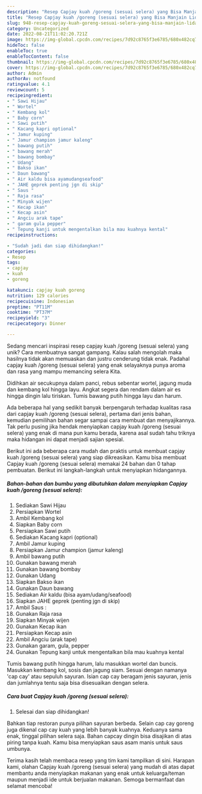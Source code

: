 ```yaml
---
description: "Resep Capjay kuah /goreng (sesuai selera) yang Bisa Manjain Lidah"
title: "Resep Capjay kuah /goreng (sesuai selera) yang Bisa Manjain Lidah"
slug: 948-resep-capjay-kuah-goreng-sesuai-selera-yang-bisa-manjain-lidah
category: Uncategorized
date: 2022-08-21T11:02:20.721Z
image: https://img-global.cpcdn.com/recipes/7d92c8765f3e6785/680x482cq70/capjay-kuah-goreng-sesuai-selera-foto-resep-utama.jpg
hideToc: false
enableToc: true
enableTocContent: false
thumbnail: https://img-global.cpcdn.com/recipes/7d92c8765f3e6785/680x482cq70/capjay-kuah-goreng-sesuai-selera-foto-resep-utama.jpg
cover: https://img-global.cpcdn.com/recipes/7d92c8765f3e6785/680x482cq70/capjay-kuah-goreng-sesuai-selera-foto-resep-utama.jpg
author: Admin
authorAv: notfound
ratingvalue: 4.1
reviewcount: 5
recipeingredient:
- " Sawi Hijau"
- " Wortel"
- " Kembang kol"
- " Baby corn"
- " Sawi putih"
- " Kacang kapri optional"
- " Jamur kuping"
- " Jamur champion jamur kaleng"
- " bawang putih"
- " bawang merah"
- " bawang bombay"
- " Udang"
- " Bakso ikan"
- " Daun bawang"
- " Air kaldu bisa ayamudangseafood"
- " JAHE geprek penting jgn di skip"
- " Saus "
- " Raja rasa"
- " Minyak wijen"
- " Kecap ikan"
- " Kecap asin"
- " Angciu arak tape"
- " garam gula pepper"
- " Tepung kanji untuk mengentalkan bila mau kuahnya kental"
recipeinstructions:

- "Sudah jadi dan siap dihidangkan!"
categories:
- Resep
tags:
- capjay
- kuah
- goreng

katakunci: capjay kuah goreng 
nutrition: 129 calories
recipecuisine: Indonesian
preptime: "PT11M"
cooktime: "PT37M"
recipeyield: "3"
recipecategory: Dinner

---
```





Sedang mencari inspirasi resep capjay kuah /goreng (sesuai selera) yang unik? Cara membuatnya sangat gampang. Kalau salah mengolah maka hasilnya tidak akan memuaskan dan justru cenderung tidak enak. Padahal capjay kuah /goreng (sesuai selera) yang enak selayaknya punya aroma dan rasa yang mampu memancing selera Kita.





Didihkan air secukupnya dalam panci, rebus sebentar wortel, jagung muda dan kembang kol hingga layu. Angkat segera dan rendam dalam air es hingga dingin lalu tiriskan. Tumis bawang putih hingga layu dan harum.

Ada beberapa hal yang sedikit banyak berpengaruh terhadap kualitas rasa dari capjay kuah /goreng (sesuai selera), pertama dari jenis bahan, kemudian pemilihan bahan segar sampai cara membuat dan menyajikannya. Tak perlu pusing jika hendak menyiapkan capjay kuah /goreng (sesuai selera) yang enak di mana pun kamu berada, karena asal sudah tahu triknya maka hidangan ini dapat menjadi sajian spesial.






Berikut ini ada beberapa cara mudah dan praktis untuk membuat capjay kuah /goreng (sesuai selera) yang siap dikreasikan. Kamu bisa membuat Capjay kuah /goreng (sesuai selera) memakai 24 bahan dan 0 tahap pembuatan. Berikut ini langkah-langkah untuk menyiapkan hidangannya.

<!--inarticleads1-->

##### Bahan-bahan dan bumbu yang dibutuhkan dalam menyiapkan Capjay kuah /goreng (sesuai selera):

1. Sediakan  Sawi Hijau
1. Persiapkan  Wortel
1. Ambil  Kembang kol
1. Siapkan  Baby corn
1. Persiapkan  Sawi putih
1. Sediakan  Kacang kapri (optional)
1. Ambil  Jamur kuping
1. Persiapkan  Jamur champion (jamur kaleng)
1. Ambil  bawang putih
1. Gunakan  bawang merah
1. Gunakan  bawang bombay
1. Gunakan  Udang
1. Siapkan  Bakso ikan
1. Gunakan  Daun bawang
1. Sediakan  Air kaldu (bisa ayam/udang/seafood)
1. Siapkan  JAHE geprek (penting jgn di skip)
1. Ambil  Saus :
1. Gunakan  Raja rasa
1. Siapkan  Minyak wijen
1. Gunakan  Kecap ikan
1. Persiapkan  Kecap asin
1. Ambil  Angciu (arak tape)
1. Gunakan  garam, gula, pepper
1. Gunakan  Tepung kanji untuk mengentalkan bila mau kuahnya kental


Tumis bawang putih hingga harum, lalu masukkan wortel dan buncis. Masukkan kembang kol, sosis dan jagung siam. Sesuai dengan namanya &#39;cap cay&#39; atau sepuluh sayuran. Isian cap cay beragam jenis sayuran, jenis dan jumlahnya tentu saja bisa disesuaikan dengan selera. 

<!--inarticleads2-->

##### Cara buat Capjay kuah /goreng (sesuai selera):


1. Selesai dan siap dihidangkan!

Bahkan tiap restoran punya pilihan sayuran berbeda. Selain cap cay goreng juga dikenal cap cay kuah yang lebih banyak kuahnya. Keduanya sama enak, tinggal pilihan selera saja. Bahan capcay dingin bisa disajikan di atas piring tanpa kuah. Kamu bisa menyiapkan saus asam manis untuk saus umbunya. 

Terima kasih telah membaca resep yang tim kami tampilkan di sini. Harapan kami, olahan Capjay kuah /goreng (sesuai selera) yang mudah di atas dapat membantu anda menyiapkan makanan yang enak untuk keluarga/teman maupun menjadi ide untuk berjualan makanan. Semoga bermanfaat dan selamat mencoba!
